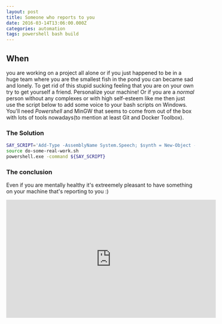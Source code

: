 ```yaml
---
layout: post
title: Someone who reports to you
date: 2016-03-14T13:06:00.000Z
categories: automation
tags: powershell bash build
---
```



## When
you are working on a project all alone or if you just happened to be in a huge team where you are the smallest fish in the pond you can became sad and lonely. To get rid of this stupid sucking feeling that you are on your own try to get yourself a friend. Personalize your machine! Or if you are a *normal* person without any complexes or with high self-esteem like me then just use the script below to add some voice to your bash scripts on Windows. You'll need *Powershell* and MinGW that seems to come from out of the box with lots of tools nowadays(to mention at least Git and Docker Toolbox).


### The Solution


```bash
SAY_SCRIPT='Add-Type -AssemblyName System.Speech; $synth = New-Object -TypeName System.Speech.Synthesis.SpeechSynthesizer; $synth.Speak("Oh,my Master! Project build is complete!");'
source do-some-real-work.sh
powershell.exe -command ${SAY_SCRIPT}
```


### The conclusion
Even if you are mentally healthy it's extreemely pleasant to have something on your machine that's reporting to you :)
<iframe width="560" height="315" src="https://www.youtube.com/embed/hkwcehPhOXw" frameborder="0" allowfullscreen></iframe>

